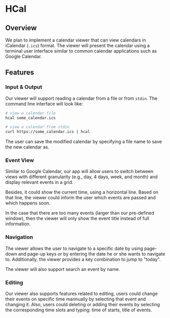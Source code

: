 # HCal

## Overview

We plan to implement a calendar viewer that can view calendars in iCalendar (`.ics`) format. The viewer will present the calendar using a terminal user interface similar to common calendar applications such as Google Calendar.

## Features

### Input & Output

Our viewer will support reading a calendar from a file or from `stdin`. The command line interface will look like:

``` bash
# view a calendar file
hcal some_calendar.ics

# view a calendar from stdin
curl https://some_calendar.ics | hcal
```

The user can save the modified calendar by specifying a file name to save the new calendar as.

### Event View
Similar to Google Calendar, our app will allow users to switch between views with different granularity (e.g., day, 4 days, week, and month) and display relevant events in a grid.

Besides, it could show the current time, using a horizontal line. Based on that line, the viewer could inform the user which events are passed and which happens soon.

In the case that there are too many events (larger than our pre-defined window), then the viewer will only show the event title instead of full information.

### Navigation

The viewer allows the user to navigate to a specific date by using page-down and page-up keys or by entering the date he or she wants to navigate to. Additionally, the viewer provides a key combination to jump to "today".

The viewer will also support search an event by name.

### Editing

Our viewer also supports features related to editing, users could change their events on specific time mannually by selecting that event and changing it. Also, users could deleting or adding their events by selecting the corresponding time slots and typing: time of starts, title of events.
